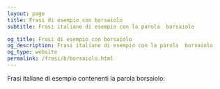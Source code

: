 ```yaml
---
layout: page
title: Frasi di esempio con borsaiolo 
subtitle: Frasi italiane di esempio con la parola  borsaiolo

og_title: Frasi di esempio con borsaiolo 
og_description: Frasi italiane di esempio con la parola  borsaiolo
og_type: website
permalink: /frasi/b/borsaiolo.html
---
```


Frasi italiane di esempio contenenti la parola borsaiolo:



